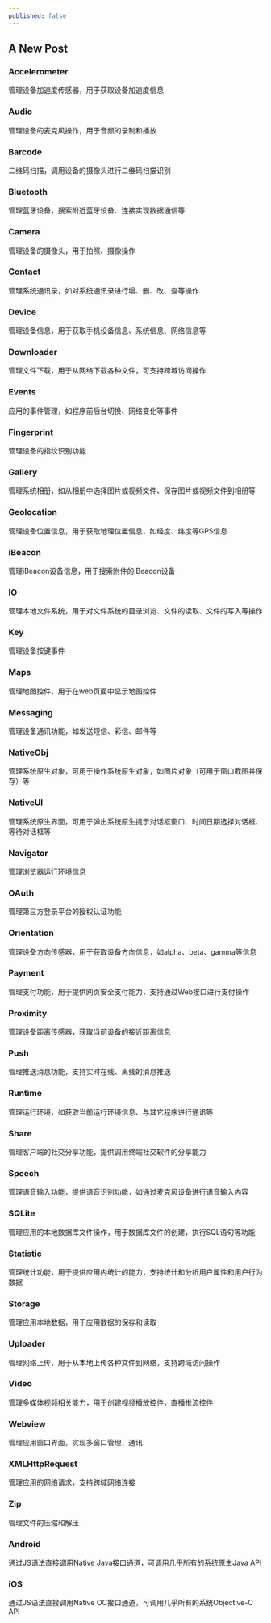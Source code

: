 ```yaml
---
published: false
---
```

## A New Post

### Accelerometer
管理设备加速度传感器，用于获取设备加速度信息

### Audio
管理设备的麦克风操作，用于音频的录制和播放

### Barcode
二维码扫描，调用设备的摄像头进行二维码扫描识别

### Bluetooth
管理蓝牙设备，搜索附近蓝牙设备、连接实现数据通信等

### Camera
管理设备的摄像头，用于拍照、摄像操作

### Contact
管理系统通讯录，如对系统通讯录进行增、删、改、查等操作

### Device
管理设备信息，用于获取手机设备信息、系统信息、网络信息等

### Downloader
管理文件下载，用于从网络下载各种文件，可支持跨域访问操作

### Events
应用的事件管理，如程序前后台切换、网络变化等事件

### Fingerprint
管理设备的指纹识别功能

### Gallery
管理系统相册，如从相册中选择图片或视频文件、保存图片或视频文件到相册等

### Geolocation
管理设备位置信息，用于获取地理位置信息，如经度、纬度等GPS信息

### iBeacon
管理iBeacon设备信息，用于搜索附件的iBeacon设备

### IO
管理本地文件系统，用于对文件系统的目录浏览、文件的读取、文件的写入等操作

### Key
管理设备按键事件

### Maps
管理地图控件，用于在web页面中显示地图控件

### Messaging
管理设备通讯功能，如发送短信、彩信、邮件等

### NativeObj
管理系统原生对象，可用于操作系统原生对象，如图片对象（可用于窗口截图并保存）等

### NativeUI
管理系统原生界面，可用于弹出系统原生提示对话框窗口、时间日期选择对话框、等待对话框等

### Navigator
管理浏览器运行环境信息

### OAuth
管理第三方登录平台的授权认证功能

### Orientation
管理设备方向传感器，用于获取设备方向信息，如alpha、beta、gamma等信息

### Payment
管理支付功能，用于提供网页安全支付能力，支持通过Web接口进行支付操作

### Proximity
管理设备距离传感器，获取当前设备的接近距离信息

### Push
管理推送消息功能，支持实时在线、离线的消息推送

### Runtime
管理运行环境，如获取当前运行环境信息、与其它程序进行通讯等

### Share
管理客户端的社交分享功能，提供调用终端社交软件的分享能力

### Speech
管理语音输入功能，提供语音识别功能，如通过麦克风设备进行语音输入内容

### SQLite
管理应用的本地数据库文件操作，用于数据库文件的创建，执行SQL语句等功能

### Statistic
管理统计功能，用于提供应用内统计的能力，支持统计和分析用户属性和用户行为数据

### Storage
管理应用本地数据，用于应用数据的保存和读取

### Uploader
管理网络上传，用于从本地上传各种文件到网络，支持跨域访问操作

### Video
管理多媒体视频相关能力，用于创建视频播放控件，直播推流控件

### Webview
管理应用窗口界面，实现多窗口管理、通讯

### XMLHttpRequest
管理应用的网络请求，支持跨域网络连接

### Zip
管理文件的压缩和解压


### Android
通过JS语法直接调用Native Java接口通道，可调用几乎所有的系统原生Java API

### iOS
通过JS语法直接调用Native OC接口通道，可调用几乎所有的系统Objective-C API
